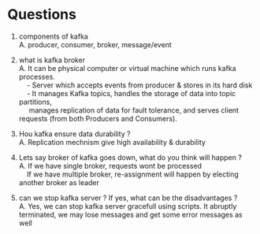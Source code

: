 # Questions

1. components of kafka <br>
A. producer, consumer, broker, message/event

2. what is kafka broker <br>
A. It can be physical computer or virtual machine which runs kafka processes. <br> 
  &nbsp;&nbsp;&nbsp; - Server which accepts events from producer & stores in its hard disk <br> 
  &nbsp;&nbsp;&nbsp; - It manages Kafka topics, handles the storage of data into topic partitions, <br>
  &nbsp;&nbsp;&nbsp;&nbsp;   manages replication of data for fault tolerance, and serves client requests (from both Producers and Consumers).

3. Hou kafka ensure data durability ? <br>
A. Replication mechnism give high availability & durability

4. Lets say broker of kafka goes down, what do you think will happen ? <br>
A. If we have single broker, requests wont be processed <br>
&nbsp;&nbsp;&nbsp;  If we have multiple broker, re-assignment will happen by electing another broker as leader 

6. can we stop kafka server ? If yes, what can be the disadvantages ? <br>
A. Yes, we can stop kafka server gracefull using scripts. It abruptly terminated, we may lose messages and get some error messages as well 
